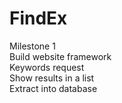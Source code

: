 FindEx
======


Milestone 1  
Build website framework  
Keywords request  
Show results in a list  
Extract into database  
